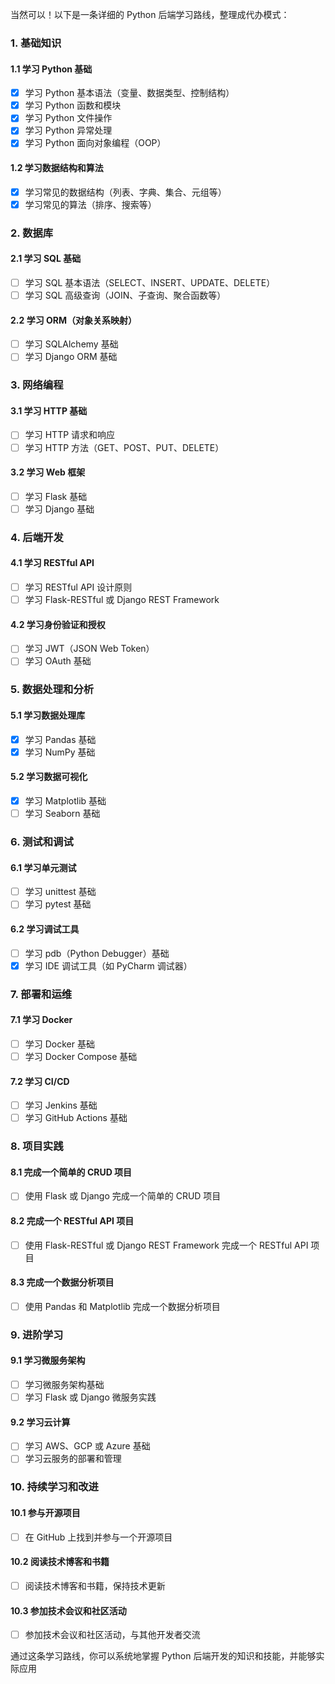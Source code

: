 当然可以！以下是一条详细的 Python 后端学习路线，整理成代办模式：

### 1. 基础知识

#### 1.1 学习 Python 基础
- [x] 学习 Python 基本语法（变量、数据类型、控制结构）
- [x] 学习 Python 函数和模块
- [x] 学习 Python 文件操作
- [x] 学习 Python 异常处理
- [x] 学习 Python 面向对象编程（OOP）

#### 1.2 学习数据结构和算法
- [x] 学习常见的数据结构（列表、字典、集合、元组等）
- [x] 学习常见的算法（排序、搜索等）

### 2. 数据库

#### 2.1 学习 SQL 基础
- [ ] 学习 SQL 基本语法（SELECT、INSERT、UPDATE、DELETE）
- [ ] 学习 SQL 高级查询（JOIN、子查询、聚合函数等）

#### 2.2 学习 ORM（对象关系映射）
- [ ] 学习 SQLAlchemy 基础
- [ ] 学习 Django ORM 基础

### 3. 网络编程

#### 3.1 学习 HTTP 基础
- [ ] 学习 HTTP 请求和响应
- [ ] 学习 HTTP 方法（GET、POST、PUT、DELETE）

#### 3.2 学习 Web 框架
- [ ] 学习 Flask 基础
- [ ] 学习 Django 基础

### 4. 后端开发

#### 4.1 学习 RESTful API
- [ ] 学习 RESTful API 设计原则
- [ ] 学习 Flask-RESTful 或 Django REST Framework

#### 4.2 学习身份验证和授权
- [ ] 学习 JWT（JSON Web Token）
- [ ] 学习 OAuth 基础

### 5. 数据处理和分析

#### 5.1 学习数据处理库
- [x] 学习 Pandas 基础
- [x] 学习 NumPy 基础

#### 5.2 学习数据可视化
- [x] 学习 Matplotlib 基础
- [ ] 学习 Seaborn 基础

### 6. 测试和调试

#### 6.1 学习单元测试
- [ ] 学习 unittest 基础
- [ ] 学习 pytest 基础

#### 6.2 学习调试工具
- [ ] 学习 pdb（Python Debugger）基础
- [x] 学习 IDE 调试工具（如 PyCharm 调试器）

### 7. 部署和运维

#### 7.1 学习 Docker
- [ ] 学习 Docker 基础
- [ ] 学习 Docker Compose 基础

#### 7.2 学习 CI/CD
- [ ] 学习 Jenkins 基础
- [ ] 学习 GitHub Actions 基础

### 8. 项目实践

#### 8.1 完成一个简单的 CRUD 项目
- [ ] 使用 Flask 或 Django 完成一个简单的 CRUD 项目

#### 8.2 完成一个 RESTful API 项目
- [ ] 使用 Flask-RESTful 或 Django REST Framework 完成一个 RESTful API 项目

#### 8.3 完成一个数据分析项目
- [ ] 使用 Pandas 和 Matplotlib 完成一个数据分析项目

### 9. 进阶学习

#### 9.1 学习微服务架构
- [ ] 学习微服务架构基础
- [ ] 学习 Flask 或 Django 微服务实践

#### 9.2 学习云计算
- [ ] 学习 AWS、GCP 或 Azure 基础
- [ ] 学习云服务的部署和管理

### 10. 持续学习和改进

#### 10.1 参与开源项目
- [ ] 在 GitHub 上找到并参与一个开源项目

#### 10.2 阅读技术博客和书籍
- [ ] 阅读技术博客和书籍，保持技术更新

#### 10.3 参加技术会议和社区活动
- [ ] 参加技术会议和社区活动，与其他开发者交流

通过这条学习路线，你可以系统地掌握 Python 后端开发的知识和技能，并能够实际应用
<!--stackedit_data:
eyJoaXN0b3J5IjpbLTEwNTA2ODIzNDEsNDg2MzkyMTc5XX0=
-->